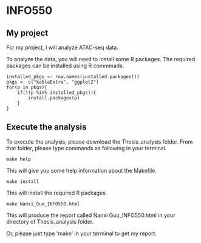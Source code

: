 # INFO550

## My project

For my project, I will analyze ATAC-seq data. 

To analyze the data, you will need to install some R packages. The required packages can be installed using R commmads.

```{r}
installed_pkgs <- row.names(installed.packages())
pkgs <- c("kableExtra", "ggplot2")
for(p in pkgs){
	if(!(p %in% installed_pkgs)){
		install.packages(p)
	}
}
```

## Execute the analysis

To execute the analysis, please download the Thesis_analysis folder. From that folder, please type commands as following in your terminal.

```{r}
make help
```
This will give you some help information about the Makefile.

```{r}
make install
```
This will install the required R packages.

```{r}
make Nanxi_Guo_INFO550.html
```
This will produce the report called Nanxi Guo_INFO550.html in your directory of Thesis_analysis folder.

Or, please just type 'make' in your terminal to get my report.


